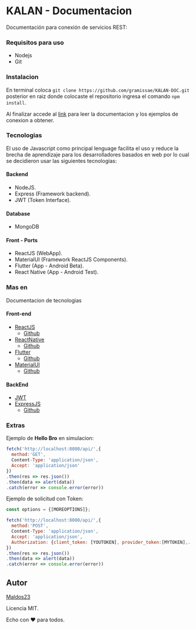 # KALAN - Documentacion
Documentación para conexión de servicios REST:

### Requisitos para uso

* Nodejs
* Git

### Instalacion

En terminal coloca `git clone https://github.com/gramissae/KALAN-DOC.git` posterior en raiz donde colocaste el repositorio ingresa
el comando `npm install`.

Al finalizar accede al [link](http://localhost:8080/) para leer la documentacion y los ejemplos de conexion a obtener.

### Tecnologias

El uso de Javascript como principal lenguage facilita el uso y reduce la brecha de aprendizaje para los desarrolladores basados en web por lo cual se decidieron usar las siguientes tecnologias:

#### Backend 
* NodeJS.
* Express (Framework backend).
* JWT (Token Interface).
#### Database
* MongoDB
#### Front - Ports
* ReactJS (WebApp).
* MaterialUI (Framework ReactJS Components).
* Flutter (App - Android Beta).
* React Native (App - Android Test).

### Mas en 

Documentacion de tecnologias
#### Front-end
* [ReactJS](https://es.reactjs.org/)
  * [Github](https://github.com/facebook/react/)
* [ReactNative](https://facebook.github.io/react-native/)
  * [Github](https://github.com/facebook/react-native/)
* [Flutter](https://flutter.dev/)
  * [Github](https://github.com/flutter)
* [MaterialUI](https://material-ui.com/)
  * [Github](https://github.com/mui-org/material-ui)
#### BackEnd
* [JWT](https://jwt.io/)
* [ExpressJS](https://expressjs.com/es/)
  * [Github](https://github.com/expressjs/express/)
### Extras

Ejemplo de **Hello Bro** en simulacion:
```javascript
fetch('http://localhost:8080/api/',{
  method:'GET',
  Content-Type: 'application/json',
  Accept: 'application/json'
})
.then(res => res.json())
.then(data => alert(data))
.catch(error => console.error(error))
```
Ejemplo de solicitud con Token:

```javascript
const options = {[MOREOPTIONS]};

fetch('http://localhost:8080/api/',{
  method:'POST',
  Content-Type: 'application/json',
  Accept: 'application/json',
  Authorization: {client_token: [YOUTOKEN], provider_token:[MYTOKEN],...options}
})
.then(res => res.json())
.then(data => alert(data))
.catch(error => console.error(error))
```
## Autor

[Maldos23](https://github.com/maldos23)

Licencia MIT.

Echo con :heart: para todos.
